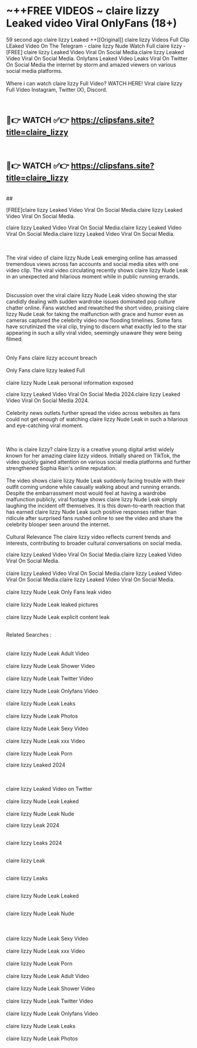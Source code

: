 # ~++FREE VIDEOS ~ claire lizzy Leaked video Viral OnlyFans (18+)<br>


59 second ago claire lizzy Leaked ++[[Original]] claire lizzy Videos Full Clip LEaked Video On The Telegram  - claire lizzy Nude  Watch Full claire lizzy - [FREE] claire lizzy Leaked Video Viral On Social Media.claire lizzy Leaked Video Viral On Social Media.   Onlyfans Leaked Video Leaks Viral On Twitter On Social Media the internet by storm and amazed viewers on various social media platforms. <br><br>
Where i can watch claire lizzy Full Video? WATCH HERE! Viral claire lizzy Full Video Instagram, Twitter (X), Discord. <br>


 <br>

##  🔴👉 WATCH ✅👉  <a href="https://clipsfans.site?title=claire_lizzy&ref=git">https://clipsfans.site?title=claire_lizzy</a> <br>
  <br>

##  🔴👉 WATCH ✅👉  <a href="https://clipsfans.site?title=claire_lizzy&ref=git">https://clipsfans.site?title=claire_lizzy</a> <br>
  <br>
  ##



[FREE]claire lizzy Leaked Video Viral On Social Media.claire lizzy Leaked Video Viral On Social Media. <br>

claire lizzy Leaked Video Viral On Social Media.claire lizzy Leaked Video Viral On Social Media.claire lizzy Leaked Video Viral On Social Media. <br>


  <br>

  <br>
The viral video of claire lizzy Nude Leak emerging online has amassed tremendous views across fan accounts and social media sites with one video clip. The viral video circulating recently shows claire lizzy Nude Leak in an unexpected and hilarious moment while in public running errands.<br>
<br>


<br>
Discussion over the viral claire lizzy Nude Leak video showing the star candidly dealing with sudden wardrobe issues dominated pop culture chatter online. Fans watched and rewatched the short video, praising claire lizzy Nude Leak for taking the malfunction with grace and humor even as cameras captured the celebrity video now flooding timelines. Some fans have scrutinized the viral clip, trying to discern what exactly led to the star appearing in such a silly viral video, seemingly unaware they were being filmed.<br>
<br>
<br> 
Only Fans claire lizzy account breach<br>
<br>
Only Fans claire lizzy leaked Full <br>
<br>
claire lizzy Nude Leak personal information exposed<br>

claire lizzy Leaked Video Viral On Social Media 2024.claire lizzy Leaked Video Viral On Social Media 2024. <br>
<br>
Celebrity news outlets further spread the video across websites as fans could not get enough of watching claire lizzy Nude Leak in such a hilarious and eye-catching viral moment.<br>
<br>

<br>
Who is claire lizzy? claire lizzy is a creative young digital artist widely known for her amazing claire lizzy videos. Initially shared on TikTok, the video quickly gained attention on various social media platforms and further strengthened Sophia Rain's online reputation.<br>
<br>
The video shows claire lizzy Nude Leak suddenly facing trouble with their outfit coming undone while casually walking about and running errands. Despite the embarrassment most would feel at having a wardrobe malfunction publicly, viral footage shows claire lizzy Nude Leak simply laughing the incident off themselves. It is this down-to-earth reaction that has earned claire lizzy Nude Leak such positive responses rather than ridicule after surprised fans rushed online to see the video and share the celebrity blooper seen around the internet.<br>
<br>
Cultural Relevance The claire lizzy video reflects current trends and interests, contributing to broader cultural conversations on social media.<br>

claire lizzy Leaked Video Viral On Social Media.claire lizzy Leaked Video Viral On Social Media.<br>
<br>
claire lizzy Leaked Video Viral On Social Media.claire lizzy Leaked Video Viral On Social Media.claire lizzy Leaked Video Viral On Social Media.<br>
<br>
claire lizzy Nude Leak Only Fans leak video<br>
<br>
claire lizzy Nude Leak leaked pictures<br>
<br>
claire lizzy Nude Leak explicit content leak<br>


<br>
Related Searches :<br>
<br>

<br>
claire lizzy Nude Leak Adult Video<br>
<br>
claire lizzy Nude Leak Shower Video<br>
<br>
claire lizzy Nude Leak Twitter Video<br>
<br>
claire lizzy Nude Leak Onlyfans Video<br>
<br>
claire lizzy Nude Leak Leaks<br>
<br>
claire lizzy Nude Leak Photos<br>

<br>
claire lizzy Nude Leak Sexy Video<br>
<br>
claire lizzy Nude Leak xxx Video<br>
<br>
claire lizzy Nude Leak Porn<br>

claire lizzy  Leaked 2024 <br> <br>
<br>

claire lizzy Leaked Video on Twitter <br>
<br>
claire lizzy Nude Leak Leaked<br>
<br>
claire lizzy Nude Leak Nude<br>


claire lizzy  Leak 2024 <br> <br>



claire lizzy  Leaks 2024 <br> <br>



 
claire lizzy  Leak<br> <br>



claire lizzy  Leaks<br> <br>


claire lizzy Nude Leak Leaked<br> <br>

claire lizzy Nude Leak Nude<br> <br>
<br> <br>
claire lizzy Nude Leak Sexy Video
<br> <br>
claire lizzy Nude Leak xxx Video
<br> <br>
claire lizzy Nude Leak Porn
<br> <br>
claire lizzy Nude Leak Adult Video
<br> <br>
claire lizzy Nude Leak Shower Video
<br> <br>
claire lizzy Nude Leak Twitter Video
<br> <br>
claire lizzy Nude Leak Onlyfans Video
<br> <br>
claire lizzy Nude Leak Leaks
<br> <br>
claire lizzy Nude Leak Photos






</p>




 



</p>










